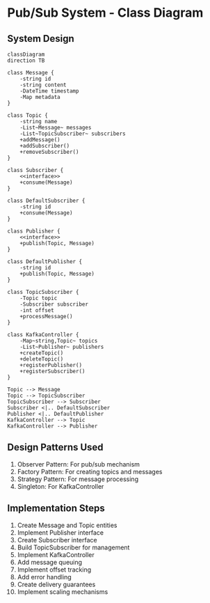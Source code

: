 # Pub/Sub System - Class Diagram

## System Design

```mermaid
classDiagram
direction TB

class Message {
    -string id
    -string content
    -DateTime timestamp
    -Map metadata
}

class Topic {
    -string name
    -List~Message~ messages
    -List~TopicSubscriber~ subscribers
    +addMessage()
    +addSubscriber()
    +removeSubscriber()
}

class Subscriber {
    <<interface>>
    +consume(Message)
}

class DefaultSubscriber {
    -string id
    +consume(Message)
}

class Publisher {
    <<interface>>
    +publish(Topic, Message)
}

class DefaultPublisher {
    -string id
    +publish(Topic, Message)
}

class TopicSubscriber {
    -Topic topic
    -Subscriber subscriber
    -int offset
    +processMessage()
}

class KafkaController {
    -Map~string,Topic~ topics
    -List~Publisher~ publishers
    +createTopic()
    +deleteTopic()
    +registerPublisher()
    +registerSubscriber()
}

Topic --> Message
Topic --> TopicSubscriber
TopicSubscriber --> Subscriber
Subscriber <|.. DefaultSubscriber
Publisher <|.. DefaultPublisher
KafkaController --> Topic
KafkaController --> Publisher
```

## Design Patterns Used
1. Observer Pattern: For pub/sub mechanism
2. Factory Pattern: For creating topics and messages
3. Strategy Pattern: For message processing
4. Singleton: For KafkaController

## Implementation Steps
1. Create Message and Topic entities
2. Implement Publisher interface
3. Create Subscriber interface
4. Build TopicSubscriber for management
5. Implement KafkaController
6. Add message queuing
7. Implement offset tracking
8. Add error handling
9. Create delivery guarantees
10. Implement scaling mechanisms
